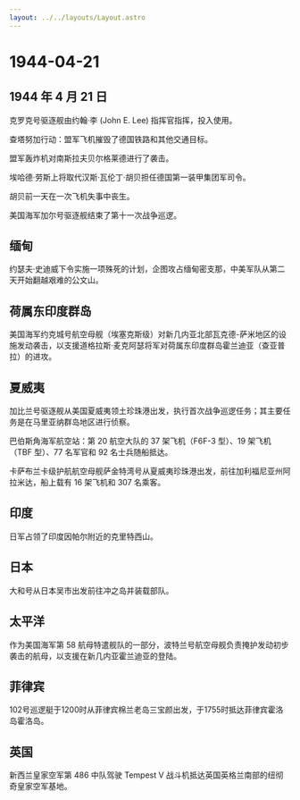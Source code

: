 ```yaml
---
layout: ../../layouts/Layout.astro
---
```


# 1944-04-21

## 1944 年 4 月 21 日

克罗克号驱逐舰由约翰·李 (John E. Lee) 指挥官指挥，投入使用。

查塔努加行动：盟军飞机摧毁了德国铁路和其他交通目标。

盟军轰炸机对南斯拉夫贝尔格莱德进行了袭击。

埃哈德·劳斯上将取代汉斯·瓦伦丁·胡贝担任德国第一装甲集团军司令。

胡贝前一天在一次飞机失事中丧生。

美国海军加尔号驱逐舰结束了第十一次战争巡逻。

## 缅甸

约瑟夫·史迪威下令实施一项殊死的计划，企图攻占缅甸密支那，中美军队从第二天开始翻越艰难的公文山。

## 荷属东印度群岛

美国海军约克城号航空母舰（埃塞克斯级）对新几内亚北部瓦克德-萨米地区的设施发动袭击，以支援道格拉斯·麦克阿瑟将军对荷属东印度群岛霍兰迪亚（查亚普拉）的进攻。

## 夏威夷

加比兰号驱逐舰从美国夏威夷领土珍珠港出发，执行首次战争巡逻任务；其主要任务是在马里亚纳群岛地区进行侦察。

巴伯斯角海军航空站：第 20 航空大队的 37 架飞机（F6F-3 型）、19
架飞机（TBF 型）、77 名军官和 92 名士兵随船抵达。

卡萨布兰卡级护航航空母舰萨金特湾号从夏威夷珍珠港出发，前往加利福尼亚州阿拉米达，船上载有
16 架飞机和 307 名乘客。

## 印度

日军占领了印度因帕尔附近的克里特西山。

## 日本

大和号从日本吴市出发前往冲之岛并装载部队。

## 太平洋

作为美国海军第 58
航母特遣舰队的一部分，波特兰号航空母舰负责掩护发动初步袭击的航母，以支援在新几内亚霍兰迪亚的登陆。

## 菲律宾

102号巡逻艇于1200时从菲律宾棉兰老岛三宝颜出发，于1755时抵达菲律宾霍洛岛霍洛岛。

## 英国

新西兰皇家空军第 486 中队驾驶 Tempest V
战斗机抵达英国英格兰南部的纽彻奇皇家空军基地。